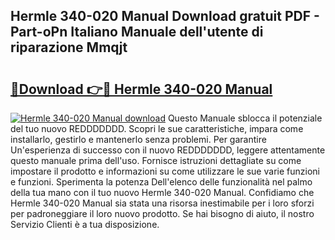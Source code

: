 ## Hermle 340-020 Manual Download gratuit PDF - Part-oPn Italiano Manuale dell'utente di riparazione Mmqjt

# <h2><a href="http://dfefr8a.blite.top/?on=Hermle+340-020+Manual">🔗Download 👉🔴 Hermle 340-020 Manual</a></h2>

[![Hermle 340-020 Manual download](https://i.imgur.com/lujVjoI.png)](http://dfefr8a.blite.top/?on=Hermle+340-020+Manual)
Questo Manuale sblocca il potenziale del tuo nuovo REDDDDDDD. Scopri le sue caratteristiche, impara come installarlo, gestirlo e mantenerlo senza problemi. Per garantire Un'esperienza di successo con il nuovo REDDDDDDD, leggere attentamente questo manuale prima dell'uso. Fornisce istruzioni dettagliate su come impostare il prodotto e informazioni su come utilizzare le sue varie funzioni e funzioni. Sperimenta la potenza Dell'elenco delle funzionalità nel palmo della tua mano con il tuo nuovo Hermle 340-020 Manual. Confidiamo che Hermle 340-020 Manual sia stata una risorsa inestimabile per i loro sforzi per padroneggiare il loro nuovo prodotto. Se hai bisogno di aiuto, il nostro Servizio Clienti è a tua disposizione.
